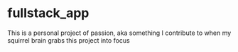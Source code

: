 # fullstack_app

This is a personal project of passion, aka something I contribute to when my squirrel brain grabs this project into focus